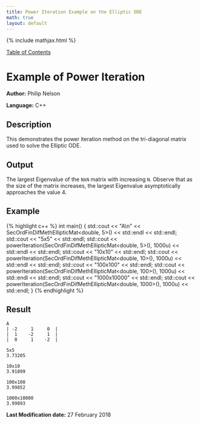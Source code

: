 ```yaml
---
title: Power Iteration Example on the Elliptic ODE
math: true
layout: default
---
```


{% include mathjax.html %}

<a href="https://philipnelson5.github.io/MATH5620/SoftwareManual"> Table of Contents </a>
# Example of Power Iteration

**Author:** Philip Nelson

**Language:** C++

## Description

This demonstrates the power iteration method on the tri-diagonal matrix used to solve the Elliptic ODE.

## Output

The largest Eigenvalue of the `N`x`N` matrix with increasing `N`. Observe that as the size of the matrix increases, the largest Eigenvalue asymptotically approaches the value 4.

## Example
{% highlight c++ %}
int main()
{
  std::cout << "A\n" << SecOrdFinDifMethEllipticMat<double, 5>() << std::endl << std::endl;
  std::cout << "5x5" << std::endl;
  std::cout << powerIteration(SecOrdFinDifMethEllipticMat<double, 5>(), 1000u) << std::endl << std::endl;
  std::cout << "10x10" << std::endl;
  std::cout << powerIteration(SecOrdFinDifMethEllipticMat<double, 10>(), 1000u) << std::endl << std::endl;
  std::cout << "100x100" << std::endl;
  std::cout << powerIteration(SecOrdFinDifMethEllipticMat<double, 100>(), 1000u) << std::endl << std::endl;
  std::cout << "1000x10000" << std::endl;
  std::cout << powerIteration(SecOrdFinDifMethEllipticMat<double, 1000>(), 1000u) << std::endl;
}
{% endhighlight %}

## Result
```
A
| -2     1     0  |
|  1    -2     1  |
|  0     1    -2  |

5x5
3.73205

10x10
3.91899

100x100
3.99852

1000x10000
3.99893
```

**Last Modification date:** 27 February 2018
